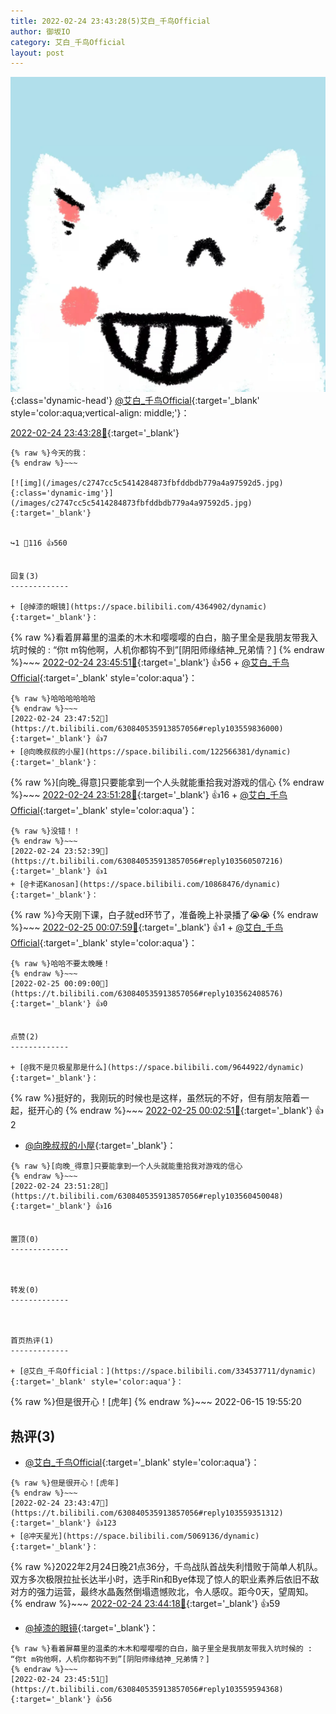 ```yaml
---
title: 2022-02-24 23:43:28(5)艾白_千鸟Official
author: 御坂IO
category: 艾白_千鸟Official
layout: post
---
```


![img](/images/9ae8b9445fd0665cc014d9080156a45271be73c6.jpg){:class='dynamic-head'}
[@艾白_千鸟Official](https://space.bilibili.com/334537711/dynamic){:target='_blank' style='color:aqua;vertical-align: middle;'}：

[2022-02-24 23:43:28🔗](https://t.bilibili.com/630840535913857056){:target='_blank'}

~~~
{% raw %}今天的我：
{% endraw %}~~~

[![img](/images/c2747cc5c5414284873fbfddbdb779a4a97592d5.jpg){:class='dynamic-img'}](/images/c2747cc5c5414284873fbfddbdb779a4a97592d5.jpg){:target='_blank'}


↪️1 💬116 👍560


回复(3)
-------------

+ [@掉漆的眼镜](https://space.bilibili.com/4364902/dynamic){:target='_blank'}：
~~~
{% raw %}看着屏幕里的温柔的木木和嘤嘤嘤的白白，脑子里全是我朋友带我入坑时候的 : “你t m钩他啊，人机你都钩不到”[阴阳师缘结神_兄弟情？]
{% endraw %}~~~
[2022-02-24 23:45:51🔗](https://t.bilibili.com/630840535913857056#reply103559594368){:target='_blank'} 👍56
    + [@艾白_千鸟Official](https://space.bilibili.com/334537711/dynamic){:target='_blank' style='color:aqua'}：
~~~
{% raw %}哈哈哈哈哈哈
{% endraw %}~~~
[2022-02-24 23:47:52🔗](https://t.bilibili.com/630840535913857056#reply103559836000){:target='_blank'} 👍7
+ [@向晚叔叔的小屋](https://space.bilibili.com/122566381/dynamic){:target='_blank'}：
~~~
{% raw %}[向晚_得意]只要能拿到一个人头就能重拾我对游戏的信心
{% endraw %}~~~
[2022-02-24 23:51:28🔗](https://t.bilibili.com/630840535913857056#reply103560450048){:target='_blank'} 👍16
    + [@艾白_千鸟Official](https://space.bilibili.com/334537711/dynamic){:target='_blank' style='color:aqua'}：
~~~
{% raw %}没错！！
{% endraw %}~~~
[2022-02-24 23:52:39🔗](https://t.bilibili.com/630840535913857056#reply103560507216){:target='_blank'} 👍1
+ [@卡诺Kanosan](https://space.bilibili.com/10868476/dynamic){:target='_blank'}：
~~~
{% raw %}今天刚下课，白子就ed环节了，准备晚上补录播了😭😭
{% endraw %}~~~
[2022-02-25 00:07:59🔗](https://t.bilibili.com/630840535913857056#reply103562281072){:target='_blank'} 👍1
    + [@艾白_千鸟Official](https://space.bilibili.com/334537711/dynamic){:target='_blank' style='color:aqua'}：
~~~
{% raw %}哈哈不要太晚睡！
{% endraw %}~~~
[2022-02-25 00:09:00🔗](https://t.bilibili.com/630840535913857056#reply103562408576){:target='_blank'} 👍0


点赞(2)
-------------

+ [@我不是贝极星那是什么](https://space.bilibili.com/9644922/dynamic){:target='_blank'}：
~~~
{% raw %}挺好的，我刚玩的时候也是这样，虽然玩的不好，但有朋友陪着一起，挺开心的
{% endraw %}~~~
[2022-02-25 00:02:51🔗](https://t.bilibili.com/630840535913857056#reply103561768032){:target='_blank'} 👍2
+ [@向晚叔叔的小屋](https://space.bilibili.com/122566381/dynamic){:target='_blank'}：
~~~
{% raw %}[向晚_得意]只要能拿到一个人头就能重拾我对游戏的信心
{% endraw %}~~~
[2022-02-24 23:51:28🔗](https://t.bilibili.com/630840535913857056#reply103560450048){:target='_blank'} 👍16


置顶(0)
-------------



转发(0)
-------------



首页热评(1)
-------------

+ [@艾白_千鸟Official：](https://space.bilibili.com/334537711/dynamic){:target='_blank' style='color:aqua'}：
~~~
{% raw %}但是很开心！[虎年]
{% endraw %}~~~
2022-06-15 19:55:20


热评(3)
-------------

+ [@艾白_千鸟Official](https://space.bilibili.com/334537711/dynamic){:target='_blank' style='color:aqua'}：
~~~
{% raw %}但是很开心！[虎年]
{% endraw %}~~~
[2022-02-24 23:43:47🔗](https://t.bilibili.com/630840535913857056#reply103559351312){:target='_blank'} 👍123
+ [@冲天星光](https://space.bilibili.com/5069136/dynamic){:target='_blank'}：
~~~
{% raw %}2022年2月24日晚21点36分，千鸟战队首战失利惜败于简单人机队。双方多次极限拉扯长达半小时，选手Rin和Bye体现了惊人的职业素养后依旧不敌对方的强力运营，最终水晶轰然倒塌遗憾败北，令人感叹。距今0天，望周知。
{% endraw %}~~~
[2022-02-24 23:44:18🔗](https://t.bilibili.com/630840535913857056#reply103559607344){:target='_blank'} 👍59
+ [@掉漆的眼镜](https://space.bilibili.com/4364902/dynamic){:target='_blank'}：
~~~
{% raw %}看着屏幕里的温柔的木木和嘤嘤嘤的白白，脑子里全是我朋友带我入坑时候的 : “你t m钩他啊，人机你都钩不到”[阴阳师缘结神_兄弟情？]
{% endraw %}~~~
[2022-02-24 23:45:51🔗](https://t.bilibili.com/630840535913857056#reply103559594368){:target='_blank'} 👍56


